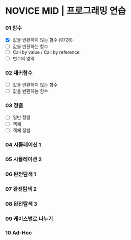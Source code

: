 # NOVICE MID | 프로그래밍 연습

### 01 함수
- [x] 값을 반환하지 않는 함수 (0726)
- [ ] 값을 반환하는 함수
- [ ] Call by value / Call by reference
- [ ] 변수의 영역

### 02 재귀함수
- [ ] 값을 반환하지 않는 함수
- [ ] 값을 반환하는 함수
### 03 정렬
- [ ] 일반 정렬
- [ ] 객체
- [ ] 객체 정렬
### 04 시뮬레이션 1
### 05 시뮬레이션 2
### 06 완전탐색 1
### 07 완전탐색 2
### 08 완전탐색 3
### 09 케이스별로 나누기
### 10 Ad-Hoc
